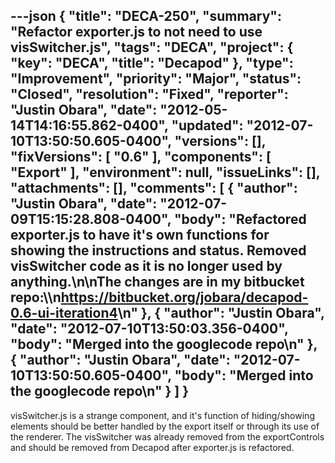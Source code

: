 ---json
{
  "title": "DECA-250",
  "summary": "Refactor exporter.js to not need to use visSwitcher.js",
  "tags": "DECA",
  "project": {
    "key": "DECA",
    "title": "Decapod"
  },
  "type": "Improvement",
  "priority": "Major",
  "status": "Closed",
  "resolution": "Fixed",
  "reporter": "Justin Obara",
  "date": "2012-05-14T14:16:55.862-0400",
  "updated": "2012-07-10T13:50:50.605-0400",
  "versions": [],
  "fixVersions": [
    "0.6"
  ],
  "components": [
    "Export"
  ],
  "environment": null,
  "issueLinks": [],
  "attachments": [],
  "comments": [
    {
      "author": "Justin Obara",
      "date": "2012-07-09T15:15:28.808-0400",
      "body": "Refactored exporter.js to have it's own functions for showing the instructions and status. Removed visSwitcher code as it is no longer used by anything.\n\nThe changes are in my bitbucket repo:\\\n<https://bitbucket.org/jobara/decapod-0.6-ui-iteration4>\n"
    },
    {
      "author": "Justin Obara",
      "date": "2012-07-10T13:50:03.356-0400",
      "body": "Merged into the googlecode repo\n"
    },
    {
      "author": "Justin Obara",
      "date": "2012-07-10T13:50:50.605-0400",
      "body": "Merged into the googlecode repo\n"
    }
  ]
}
---
visSwitcher.js is a strange component, and it's function of hiding/showing elements should be better handled by the export itself or through its use of the renderer. The visSwitcher was already removed from the exportControls and should be removed from Decapod after exporter.js is refactored.

        